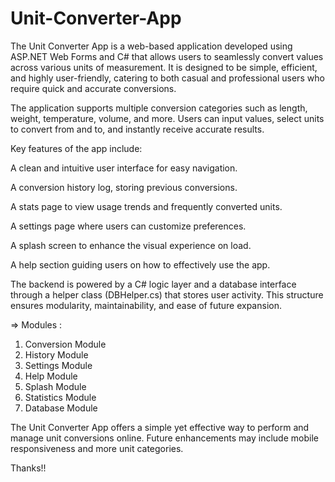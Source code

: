 # Unit-Converter-App

The Unit Converter App is a web-based application developed using ASP.NET Web Forms and C# that allows users to seamlessly convert values across various units of measurement. It is designed to be simple, efficient, and highly user-friendly, catering to both casual and professional users who require quick and accurate conversions.

The application supports multiple conversion categories such as length, weight, temperature, volume, and more. Users can input values, select units to convert from and to, and instantly receive accurate results.

Key features of the app include:

A clean and intuitive user interface for easy navigation.

A conversion history log, storing previous conversions.

A stats page to view usage trends and frequently converted units.

A settings page where users can customize preferences.

A splash screen to enhance the visual experience on load.

A help section guiding users on how to effectively use the app.

The backend is powered by a C# logic layer and a database interface through a helper class (DBHelper.cs) that stores user activity. This structure ensures modularity, maintainability, and ease of future expansion.


=> Modules :
1. Conversion Module
2. History Module
3. Settings Module
4. Help Module
5. Splash Module
6. Statistics Module
7. Database Module

The Unit Converter App offers a simple yet effective way to perform and manage unit conversions online. Future enhancements may include mobile responsiveness and more unit categories. 

Thanks!!
